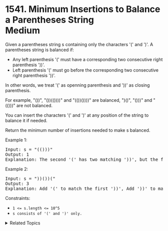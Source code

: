 # 1541. Minimum Insertions to Balance a Parentheses String<br> Medium

Given a parentheses string s containing only the characters '(' and ')'. A parentheses string is balanced if:

- Any left parenthesis '(' must have a corresponding two consecutive right parenthesis '))'.
- Left parenthesis '(' must go before the corresponding two consecutive right parenthesis '))'.

In other words, we treat '(' as openning parenthesis and '))' as closing parenthesis.

For example, "())", "())(())))" and "(())())))" are balanced, ")()", "()))" and "(()))" are not balanced.

You can insert the characters '(' and ')' at any position of the string to balance it if needed.

Return the minimum number of insertions needed to make s balanced.

Example 1:

<pre>
Input: s = "(()))"
Output: 1
Explanation: The second '(' has two matching '))', but the first '(' has only ')' matching. We need to to add one more ')' at the end of the string to be "(())))" which is balanced.
</pre>

Example 2:

<pre>
Input: s = "))())("
Output: 3
Explanation: Add '(' to match the first '))', Add '))' to match the last '('.
</pre>

Constraints:

- `1 <= s.length <= 10^5`
- `s consists of '(' and ')' only.`

<details>

<summary> Related Topics </summary>

-   `Stack`
-   `String`

</details>
